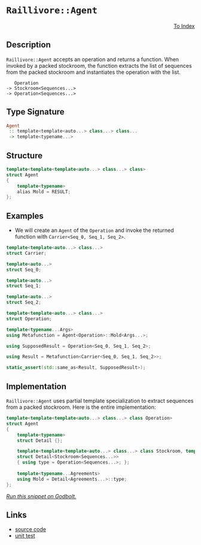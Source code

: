 <!-- Copyright 2024 Feng Mofan
SPDX-License-Identifier: Apache-2.0 -->

# `Raillivore::Agent`

<p style='text-align: right;'><a href="../../../facilities/metafunctions.md#raillivore-agent">To Index</a></p>

## Description

`Raillivore::Agent` accepts an operation and returns a function.
When invoked by a packed stockroom, the function extracts the list of sequences from the packed stockroom and instantiates the operation with the list.

<pre><code>   Operation
-> Stockroom&lt;Sequences...&gt;
-> Operation&lt;Sequences...&gt;</code></pre>

## Type Signature

```Haskell
Agent
 :: template<template<auto...> class...> class...
 -> template<typename...>
```

## Structure

```C++
template<template<template<auto...> class...> class>
struct Agent
{
    template<typename>
    alias Mold = RESULT;
};
```

## Examples

- We will create an `Agent` of the `Operation` and invoke the returned function with `Carrier<Seq_0, Seq_1, Seq_2>`.

```C++
template<template<auto...> class...>
struct Carrier;

template<auto...>
struct Seq_0;

template<auto...>
struct Seq_1;

template<auto...>
struct Seq_2;

template<template<auto...> class...>
struct Operation;

template<typename...Args>
using Metafunction = Agent<Operation>::Mold<Args...>;

using SupposedResult = Operation<Seq_0, Seq_1, Seq_2>;

using Result = Metafunction<Carrier<Seq_0, Seq_1, Seq_2>>;

static_assert(std::same_as<Result, SupposedResult>);
```

## Implementation

`Raillivore::Agent` uses partial template specialization to extract sequences from a packed stockroom. Here is the entire implementation:

```C++
template<template<template<auto...> class...> class Operation>
struct Agent
{
    template<typename>
    struct Detail {};

    template<template<template<auto...> class...> class Stockroom, template<auto...> class...Sequences>
    struct Detail<Stockroom<Sequences...>>
    { using type = Operation<Sequences...>; };
    
    template<typename...Agreements>
    using Mold = Detail<Agreements...>::type;
};
```

[*Run this snippet on Godbolt.*](https://godbolt.org/#z:OYLghAFBqd5QCxAYwPYBMCmBRdBLAF1QCcAaPECAMzwBtMA7AQwFtMQByARg9KtQYEAysib0QXACx8BBAKoBnTAAUAHpwAMvAFYTStJg1DIApACYAQuYukl9ZATwDKjdAGFUtAK4sGIAKwAzKSuADJ4DJgAcj4ARpjEIJLBAA6oCoRODB7evnppGY4C4ZExLPGJZly2mPZFDEIETMQEOT5%2BQTV1WY3NBCXRcQlJwQpNLW151WN9A2UVIFUAlLaoXsTI7BwEmCwpBjsmgW47eweYRye7%2B0yHx0xeRAB0L0fYANTIBgoKL09vn2%2BCneAHkUglblk3iYNABBMbELwOd6w4CMAgw2EmADsVjh7wJ71ONzuJwAnuDmGxofjCQikQR3gARTBNOjvHFWbFMo54rG0gnE86XIW3C7HUWkh7PV6BD5fJg/P4AhU/d6NVDIADWxFQqBYpCJ12F90eqGVcsBit%2BLyEmAAjl5GJsFDTYYT3vTkSy2bRLhrtbr9f6HU6GC6Ldg3R7Oe8vBkjESKZgOYEmaDwcRIQIQ47nZgbf85byOdzeZiYwKjWcxSLk1TMH9UcRMLt0a7i1X4xFgO8ALKedCp9M%2Bph0S7N1tsQSFt4gEAEZPluE4nmBPmYgD0ACpd3v9wfN1v9%2B8ACoFgjA/dHuE7g/3vc3/lYsyBCJfLxYVNuNDhzApS83UxSVxSuGspTNSMrSVWUozhL1GTcZpiDwBJl2fEDLmlc1YMxBD1QdAB9DR0OA41a1NGUizg%2BECERZE7XtQiuFIuFMMonDqLwuiGQIpizFY2F2LAklQOwqDVVnTtaPoxkwQhepBOExdKVYRsXlhYhgA7Gju0TPtWSYKgvHDephxRNFBEueSs0UuV5wHWh0AnLSpKjddMUxPTeyELwUgKTB0AAJQLLxaEZI50xs7MGFzYjDUY5iEqIgTiw8lc4W894QoUMKIrTftDOM0yoWOJDiBQtDjkSjRkqY6o%2BMI1L3Pcjd4KaRxkEI60EgICAxnQecFDU7qOzcHK8oSvyAuC0LwreJZeQ4FZaE4fxeD8DgtFIVBODcaxrE9NYNhTcxAh4UgCE0ZaVi1AIADYngADnuqR/Gxe7JAATkCD7X30ThJF4FgJA0WrNu23aOF4BQQFqq6tuW0g4FgGBEBANYCBSR5yEoNA9joBIojUzhVBegBaT73mAZBkHeKQnjMXhAsIEg8EG6p%2BEEEQxHYKQZEERQVHURHSF0aoAHcsxSTgeBWtaNuunbOBBR5scZVAqHeMn7spyRqdp%2BnJEZ94IA8An6GIDlXy4JZeARrQVggJB8ZSQmyAoCBXfdkBgCkMw%2BDoHZiFhiBYiV2IImaMlZd4SPmGIMkQVibRMAcWPSHx6cCBBBhaBj0WsFiLxgCQ2haFh7heCwFhDGAcRC7wFsHDwAA3AslcwVQ08eLYLoiHZVtF2g8FiLNE48LAlbovAQar0h2%2BIWJ0kwFla6MEejGulYqAMbSADVUIl%2BTNournhFEcR%2BfPoW1CV8X9DrlADssfRR9hyAVlQACskr8mBsiqYSw1gzCQ0XihLAH8IArDsGneoLgGDuE8O0PQYQIiDHKMMaoBRMgCEmH4bB6RcEMDmEMRI0xahwJ6OMVoyCphdCoQIXoLRSGYPIbYGh%2BC9AzBYeg%2BYWCYHHU2BIeWHB1qkAhrwKG2sKZUxpnTBmZhTa4FZlbM6tt7bbxWAgTATAsCJGgaQO6yQng/WxJIDQkgzCSHumDfw90voAw4EDUgINzpPFevdJ6X0npcHuv4SQXB/A/XuhIpWUMYZw0utvZGaNnYYzVjjT23tLbEzYJwZoLBW7YnJkwK0iYuBfSeFwJ420WZEAgXoc%2BPMr7SBvkoO%2BotdABylkwGWVdRHiMkcrDgqssaPHeJrd4mTsm5Pyb2QpxTSmm3Nm7S21tAhmDttExGTsXb6jmQkXGXsNk%2BxGTkhURhClcFqjQcKCRQ7h1FvHaOGcbmJ2TqndO88s7olzvnJWRcS5lwrhnGudcG7bXwM3Rw7dK5lO7sgXuGcB61CViPMe0dJ5bG2jPOeF1F7LyUGvAFPYYm7yYAfI%2BJ8M7VMvnzOpshb4i22s0x%2BW8gFWFfgiqBX8f4CD/gAtMjKQFgISBAjun8GEt2cBAVwXDqhoNKGQ/IRD6gStIDg%2BorCFgUO6EwzhdCCHCvqMw/ofCZXTE1bkbVPD9XSrYSI1Y6xhG2ycV08JnBhnECyTkvJhyJlFJKRoZR%2BAKkLI0Ssx22jdH6MoKIlxbiimWOxME7E2JAhWJsYEsJosIm2CiQ7JGKN0aY3VtslJRMSYcEyVTFgChW501bpM84YxmZ%2BrZhzAWF9eYSEpYLBpNKdAgGCK09pct7WKzTSrRJGstalv1uWyt7xq1FNrYyM2uz5lnUCMsrNayUBLq2ckrdiRK3%2BUIrOwi87uous%2BoHc5IdKBXO2vcguF072PLgRnV5gh3kFyBZgYupcxC/Pnv8jeKLq5NyoWCzukLoXz1hUPbaCLx5kmRdPFC6LeCYpXjijeeLVl8D3goQ%2BmBj6UlJbIGpFLm3Uvvj2%2BlxgX42BZfANl9RK6bgGs/YBlhQFSPAezQVhjYEir8GKxBCqpUYNVYquVWQFVKqyCqrBOrqF9AVfx3VNC5PsLNcptTBrLV2oUEIvmnSh2QydRO94U6q01rFGMX1qiA1rq0aQHRejhiGKHpGxYRTAiBH8P4SxJyNDeY%2Bk9VNJnoYZvho54xgRimBCegE18fn7qvg%2Bk4wIxmpGcE0as0RTNQuZfC%2BulYi8MjOEkEAA%3D)

## Links

- [source code](../../../../conceptrodon/raillivore/agent.hpp)
- [unit test](../../../../tests/unit/metafunctions/raillivore/agent.test.hpp)
